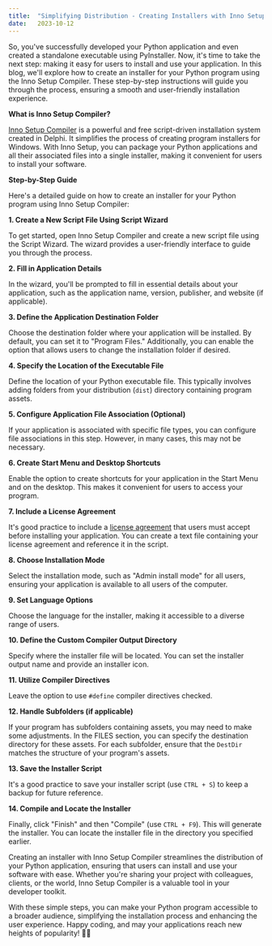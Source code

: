 ```yaml
---
title:  "Simplifying Distribution - Creating Installers with Inno Setup Compiler"
date:   2023-10-12
---
```


So, you've successfully developed your Python application and even created a standalone executable using PyInstaller. Now, it's time to take the next step: making it easy for users to install and use your application. In this blog, we'll explore how to create an installer for your Python program using the Inno Setup Compiler. These step-by-step instructions will guide you through the process, ensuring a smooth and user-friendly installation experience.

**What is Inno Setup Compiler?**

[Inno Setup Compiler][inno] is a powerful and free script-driven installation system created in Delphi. It simplifies the process of creating program installers for Windows. With Inno Setup, you can package your Python applications and all their associated files into a single installer, making it convenient for users to install your software.

**Step-by-Step Guide**

Here's a detailed guide on how to create an installer for your Python program using Inno Setup Compiler:

**1. Create a New Script File Using Script Wizard**

To get started, open Inno Setup Compiler and create a new script file using the Script Wizard. The wizard provides a user-friendly interface to guide you through the process.

**2. Fill in Application Details**

In the wizard, you'll be prompted to fill in essential details about your application, such as the application name, version, publisher, and website (if applicable).

**3. Define the Application Destination Folder**

Choose the destination folder where your application will be installed. By default, you can set it to "Program Files." Additionally, you can enable the option that allows users to change the installation folder if desired.

**4. Specify the Location of the Executable File**

Define the location of your Python executable file. This typically involves adding folders from your distribution (`dist`) directory containing program assets.

**5. Configure Application File Association (Optional)**

If your application is associated with specific file types, you can configure file associations in this step. However, in many cases, this may not be necessary.

**6. Create Start Menu and Desktop Shortcuts**

Enable the option to create shortcuts for your application in the Start Menu and on the desktop. This makes it convenient for users to access your program.

**7. Include a License Agreement**

It's good practice to include a [license agreement][license] that users must accept before installing your application. You can create a text file containing your license agreement and reference it in the script.

**8. Choose Installation Mode**

Select the installation mode, such as "Admin install mode" for all users, ensuring your application is available to all users of the computer.

**9. Set Language Options**

Choose the language for the installer, making it accessible to a diverse range of users.

**10. Define the Custom Compiler Output Directory**

Specify where the installer file will be located. You can set the installer output name and provide an installer icon.

**11. Utilize Compiler Directives**

Leave the option to use `#define` compiler directives checked.

**12. Handle Subfolders (if applicable)**

If your program has subfolders containing assets, you may need to make some adjustments. In the FILES section, you can specify the destination directory for these assets. For each subfolder, ensure that the `DestDir` matches the structure of your program's assets.

**13. Save the Installer Script**

It's a good practice to save your installer script (use `CTRL + S`) to keep a backup for future reference.

**14. Compile and Locate the Installer**

Finally, click "Finish" and then "Compile" (use `CTRL + F9`). This will generate the installer. You can locate the installer file in the directory you specified earlier.

Creating an installer with Inno Setup Compiler streamlines the distribution of your Python application, ensuring that users can install and use your software with ease. Whether you're sharing your project with colleagues, clients, or the world, Inno Setup Compiler is a valuable tool in your developer toolkit.

With these simple steps, you can make your Python program accessible to a broader audience, simplifying the installation process and enhancing the user experience. Happy coding, and may your applications reach new heights of popularity! 🚀🐍

[inno]: https://jrsoftware.org/isinfo.php
[license]: https://opensource.org/licenses/